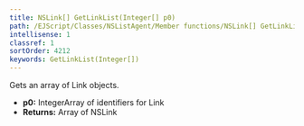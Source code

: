 ```yaml
---
title: NSLink[] GetLinkList(Integer[] p0)
path: /EJScript/Classes/NSListAgent/Member functions/NSLink[] GetLinkList(Integer[] p_0)
intellisense: 1
classref: 1
sortOrder: 4212
keywords: GetLinkList(Integer[])
---
```


Gets an array of Link objects.



* **p0:** IntegerArray of identifiers for Link
* **Returns:** Array of NSLink


